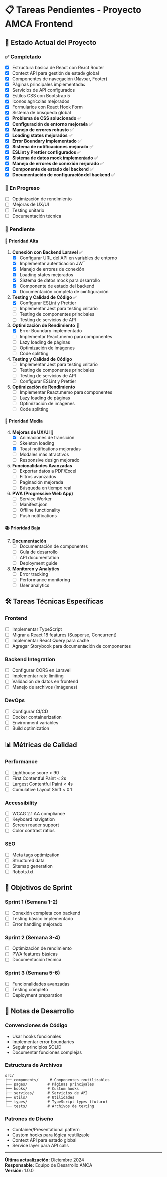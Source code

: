 # 📋 Tareas Pendientes - Proyecto AMCA Frontend

## 🎯 Estado Actual del Proyecto

### ✅ **Completado**
- [x] Estructura básica de React con React Router
- [x] Context API para gestión de estado global
- [x] Componentes de navegación (Navbar, Footer)
- [x] Páginas principales implementadas
- [x] Servicios de API configurados
- [x] Estilos CSS con Bootstrap 5
- [x] Iconos agrícolas mejorados
- [x] Formularios con React Hook Form
- [x] Sistema de búsqueda global
- [x] **Problema de CSS solucionado** ✅
- [x] **Configuración de entorno mejorada** ✅
- [x] **Manejo de errores robusto** ✅
- [x] **Loading states mejorados** ✅
- [x] **Error Boundary implementado** ✅
- [x] **Sistema de notificaciones mejorado** ✅
- [x] **ESLint y Prettier configurados** ✅
- [x] **Sistema de datos mock implementado** ✅
- [x] **Manejo de errores de conexión mejorado** ✅
- [x] **Componente de estado del backend** ✅
- [x] **Documentación de configuración del backend** ✅

### 🔄 **En Progreso**
- [ ] Optimización de rendimiento
- [ ] Mejoras de UX/UI
- [ ] Testing unitario
- [ ] Documentación técnica

### 📝 **Pendiente**

#### 🚀 **Prioridad Alta**
1. **Conexión con Backend Laravel** ✅
   - [x] Configurar URL del API en variables de entorno
   - [x] Implementar autenticación JWT
   - [x] Manejo de errores de conexión
   - [x] Loading states mejorados
   - [x] Sistema de datos mock para desarrollo
   - [x] Componente de estado del backend
   - [x] Documentación completa de configuración

2. **Testing y Calidad de Código** ✅
   - [x] Configurar ESLint y Prettier
   - [ ] Implementar Jest para testing unitario
   - [ ] Testing de componentes principales
   - [ ] Testing de servicios de API

3. **Optimización de Rendimiento** 🔄
   - [x] Error Boundary implementado
   - [ ] Implementar React.memo para componentes
   - [ ] Lazy loading de páginas
   - [ ] Optimización de imágenes
   - [ ] Code splitting

2. **Testing y Calidad de Código**
   - [ ] Implementar Jest para testing unitario
   - [ ] Testing de componentes principales
   - [ ] Testing de servicios de API
   - [ ] Configurar ESLint y Prettier

3. **Optimización de Rendimiento**
   - [ ] Implementar React.memo para componentes
   - [ ] Lazy loading de páginas
   - [ ] Optimización de imágenes
   - [ ] Code splitting

#### 🎨 **Prioridad Media**
4. **Mejoras de UX/UI** 🔄
   - [x] Animaciones de transición
   - [ ] Skeleton loading
   - [x] Toast notifications mejoradas
   - [ ] Modales más atractivos
   - [ ] Responsive design mejorado

5. **Funcionalidades Avanzadas**
   - [ ] Exportar datos a PDF/Excel
   - [ ] Filtros avanzados
   - [ ] Paginación mejorada
   - [ ] Búsqueda en tiempo real

6. **PWA (Progressive Web App)**
   - [ ] Service Worker
   - [ ] Manifest.json
   - [ ] Offline functionality
   - [ ] Push notifications

#### 📚 **Prioridad Baja**
7. **Documentación**
   - [ ] Documentación de componentes
   - [ ] Guía de desarrollo
   - [ ] API documentation
   - [ ] Deployment guide

8. **Monitoreo y Analytics**
   - [ ] Error tracking
   - [ ] Performance monitoring
   - [ ] User analytics

## 🛠️ **Tareas Técnicas Específicas**

### **Frontend**
- [ ] Implementar TypeScript
- [ ] Migrar a React 18 features (Suspense, Concurrent)
- [ ] Implementar React Query para cache
- [ ] Agregar Storybook para documentación de componentes

### **Backend Integration**
- [ ] Configurar CORS en Laravel
- [ ] Implementar rate limiting
- [ ] Validación de datos en frontend
- [ ] Manejo de archivos (imágenes)

### **DevOps**
- [ ] Configurar CI/CD
- [ ] Docker containerization
- [ ] Environment variables
- [ ] Build optimization

## 📊 **Métricas de Calidad**

### **Performance**
- [ ] Lighthouse score > 90
- [ ] First Contentful Paint < 2s
- [ ] Largest Contentful Paint < 4s
- [ ] Cumulative Layout Shift < 0.1

### **Accessibility**
- [ ] WCAG 2.1 AA compliance
- [ ] Keyboard navigation
- [ ] Screen reader support
- [ ] Color contrast ratios

### **SEO**
- [ ] Meta tags optimization
- [ ] Structured data
- [ ] Sitemap generation
- [ ] Robots.txt

## 🎯 **Objetivos de Sprint**

### **Sprint 1 (Semana 1-2)**
- [ ] Conexión completa con backend
- [ ] Testing básico implementado
- [ ] Error handling mejorado

### **Sprint 2 (Semana 3-4)**
- [ ] Optimización de rendimiento
- [ ] PWA features básicas
- [ ] Documentación técnica

### **Sprint 3 (Semana 5-6)**
- [ ] Funcionalidades avanzadas
- [ ] Testing completo
- [ ] Deployment preparation

## 📝 **Notas de Desarrollo**

### **Convenciones de Código**
- Usar hooks funcionales
- Implementar error boundaries
- Seguir principios SOLID
- Documentar funciones complejas

### **Estructura de Archivos**
```
src/
├── components/     # Componentes reutilizables
├── pages/         # Páginas principales
├── hooks/         # Custom hooks
├── services/      # Servicios de API
├── utils/         # Utilidades
├── types/         # TypeScript types (futuro)
└── tests/         # Archivos de testing
```

### **Patrones de Diseño**
- Container/Presentational pattern
- Custom hooks para lógica reutilizable
- Context API para estado global
- Service layer para API calls

---

**Última actualización:** Diciembre 2024  
**Responsable:** Equipo de Desarrollo AMCA  
**Versión:** 1.0.0 